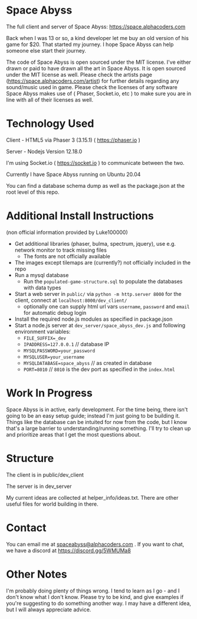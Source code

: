# Space Abyss
The full client and server of Space Abyss: https://space.alphacoders.com

Back when I was 13 or so, a kind developer let me buy an old version of his game for $20. 
That started my journey. I hope Space Abyss can help someone else start their journey.

The code of Space Abyss is open sourced under the MIT license.
I've either drawn or paid to have drawn all the art in Space Abyss. It is open sourced under the MIT license as well.
Please check the artists page (https://space.alphacoders.com/artist) for further details regarding any sound/music used in game.
Please check the licenses of any software Space Abyss makes use of ( Phaser, Socket.io, etc ) to make sure
you are in line with all of their licenses as well.


# Technology Used
Client - HTML5 via Phaser 3 (3.15.1) ( https://phaser.io ) 

Server - Nodejs Version 12.18.0

I'm using Socket.io ( https://socket.io ) to communicate between the two.

Currently I have Space Abyss running on Ubuntu 20.04

You can find a database schema dump as well as the package.json at the root level of this repo.

# Additional Install Instructions
(non official information provided by Luke100000)
* Get additional libraries (phaser, bulma, spectrum, jquery), use e.g. network monitor to track missing files
    * The fonts are not officially available
* The images except tilemaps are (currently?) not officially included in the repo
* Run a mysql database
    * Run the `populated-game-structure.sql` to populate the databases with data types
* Start a web server in `public/` via `python -m http.server 8000` for the client, connect at `localhost:8000/dev_client/`
    * optionally one can supply html url vars `username`, `password` and `email` for automatic debug login
* Install the required node.js modules as specified in package.json
* Start a node.js server at `dev_server/space_abyss_dev.js` and following environment variables:
    * `FILE_SUFFIX=_dev`
    * `IPADDRESS=127.0.0.1` // database IP
    * `MYSQLPASSWORD=your_password`
    * `MYSQLUSER=your_username`
    * `MYSQLDATABASE=space_abyss` // as created in database
    * `PORT=8010` // `8010` is the dev port as specified in the `index.html`

# Work In Progress
Space Abyss is in active, early development. For the time being, there isn't going to be an easy 
setup guide; instead I'm just going to be building it. Things like the database can be intuited for now from 
the code, but I know that's a large barrier to understanding/running something. I'll try to clean up and 
prioritize areas that I get the most questions about.


# Structure
The client is in public/dev_client

The server is in dev_server

My current ideas are collected at helper_info/ideas.txt. There are other useful files for world building in there.

# Contact
You can email me at spaceabyss@alphacoders.com . If you want to chat, we have a discord at https://discord.gg/5WMUMa8

# Other Notes
I'm probably doing plenty of things wrong. I tend to learn as I go - and I don't know what I don't know. 
Please try to be kind, and give examples if you're suggesting to do something another way. I may have a 
different idea, but I will always appreciate advice. 
